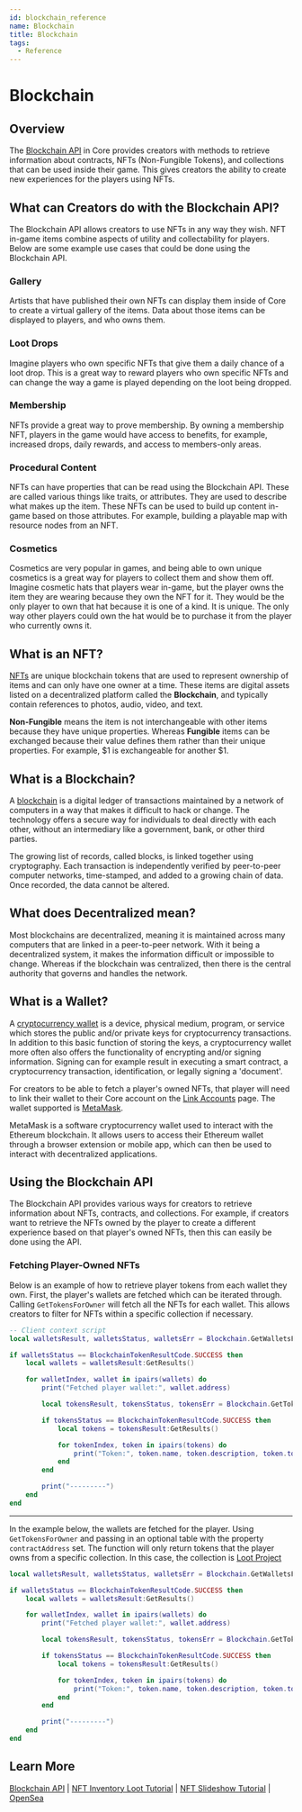 ```yaml
---
id: blockchain_reference
name: Blockchain
title: Blockchain
tags:
  - Reference
---
```


# Blockchain

## Overview

The [Blockchain API](../api/blockchain.md) in Core provides creators with methods to retrieve information about contracts, NFTs (Non-Fungible Tokens), and collections that can be used inside their game. This gives creators the ability to create new experiences for the players using NFTs.

## What can Creators do with the Blockchain API?

The Blockchain API allows creators to use NFTs in any way they wish. NFT in-game items combine aspects of utility and collectability for players. Below are some example use cases that could be done using the Blockchain API.

### Gallery

Artists that have published their own NFTs can display them inside of Core to create a virtual gallery of the items. Data about those items can be displayed to players, and who owns them.

### Loot Drops

Imagine players who own specific NFTs that give them a daily chance of a loot drop. This is a great way to reward players who own specific NFTs and can change the way a game is played depending on the loot being dropped.

### Membership

NFTs provide a great way to prove membership. By owning a membership NFT, players in the game would have access to benefits, for example, increased drops, daily rewards, and access to members-only areas.

### Procedural Content

NFTs can have properties that can be read using the Blockchain API. These are called various things like traits, or attributes. They are used to describe what makes up the item. These NFTs can be used to build up content in-game based on those attributes. For example, building a playable map with resource nodes from an NFT.

### Cosmetics

Cosmetics are very popular in games, and being able to own unique cosmetics is a great way for players to collect them and show them off. Imagine cosmetic hats that players wear in-game, but the player owns the item they are wearing because they own the NFT for it. They would be the only player to own that hat because it is one of a kind. It is unique. The only way other players could own the hat would be to purchase it from the player who currently owns it.

## What is an NFT?

[NFTs](https://en.wikipedia.org/wiki/NFT) are unique blockchain tokens that are used to represent ownership of items and can only have one owner at a time. These items are digital assets listed on a decentralized platform called the **Blockchain**, and typically contain references to photos, audio, video, and text.

**Non-Fungible** means the item is not interchangeable with other items because they have unique properties. Whereas **Fungible** items can be exchanged because their value defines them rather than their unique properties. For example, $1 is exchangeable for another $1.

## What is a Blockchain?

A [blockchain](https://en.wikipedia.org/wiki/Blockchain) is a digital ledger of transactions maintained by a network of computers in a way that makes it difficult to hack or change. The technology offers a secure way for individuals to deal directly with each other, without an intermediary like a government, bank, or other third parties.

The growing list of records, called blocks, is linked together using cryptography. Each transaction is independently verified by peer-to-peer computer networks, time-stamped, and added to a growing chain of data. Once recorded, the data cannot be altered.

## What does Decentralized mean?

Most blockchains are decentralized, meaning it is maintained across many computers that are linked in a peer-to-peer network. With it being a decentralized system, it makes the information difficult or impossible to change. Whereas if the blockchain was centralized, then there is the central authority that governs and handles the network.

## What is a Wallet?

A [cryptocurrency wallet](https://en.wikipedia.org/wiki/Cryptocurrency_wallet) is a device, physical medium, program, or service which stores the public and/or private keys for cryptocurrency transactions. In addition to this basic function of storing the keys, a cryptocurrency wallet more often also offers the functionality of encrypting and/or signing information. Signing can for example result in executing a smart contract, a cryptocurrency transaction, identification, or legally signing a 'document'.

For creators to be able to fetch a player's owned NFTs, that player will need to link their wallet to their Core account on the [Link Accounts](https://www.coregames.com/settings/connections) page. The wallet supported is [MetaMask](https://metamask.io/).

MetaMask is a software cryptocurrency wallet used to interact with the Ethereum blockchain. It allows users to access their Ethereum wallet through a browser extension or mobile app, which can then be used to interact with decentralized applications.

## Using the Blockchain API

The Blockchain API provides various ways for creators to retrieve information about NFTs, contracts, and collections. For example, if creators want to retrieve the NFTs owned by the player to create a different experience based on that player's owned NFTs, then this can easily be done using the API.

### Fetching Player-Owned NFTs

Below is an example of how to retrieve player tokens from each wallet they own. First, the player's wallets are fetched which can be iterated through. Calling `GetTokensForOwner` will fetch all the NFTs for each wallet. This allows creators to filter for NFTs within a specific collection if necessary.

```lua
-- Client context script
local walletsResult, walletsStatus, walletsErr = Blockchain.GetWalletsForPlayer(Game.GetLocalPlayer())

if walletsStatus == BlockchainTokenResultCode.SUCCESS then
    local wallets = walletsResult:GetResults()

    for walletIndex, wallet in ipairs(wallets) do
        print("Fetched player wallet:", wallet.address)

        local tokensResult, tokensStatus, tokensErr = Blockchain.GetTokensForOwner(wallet.address)

        if tokensStatus == BlockchainTokenResultCode.SUCCESS then
            local tokens = tokensResult:GetResults()

            for tokenIndex, token in ipairs(tokens) do
                print("Token:", token.name, token.description, token.tokenId)
            end
        end

        print("---------")
    end
end
```

---

In the example below, the wallets are fetched for the player. Using `GetTokensForOwner` and passing in an optional table with the property `contractAddress` set. The function will only return tokens that the player owns from a specific collection. In this case, the collection is [Loot Project](https://opensea.io/collection/lootproject)

```lua
local walletsResult, walletsStatus, walletsErr = Blockchain.GetWalletsForPlayer(Game.GetLocalPlayer())

if walletsStatus == BlockchainTokenResultCode.SUCCESS then
    local wallets = walletsResult:GetResults()

    for walletIndex, wallet in ipairs(wallets) do
        print("Fetched player wallet:", wallet.address)

        local tokensResult, tokensStatus, tokensErr = Blockchain.GetTokensForOwner(wallet.address, { contractAddress = "0xff9c1b15b16263c61d017ee9f65c50e4ae0113d7" })

        if tokensStatus == BlockchainTokenResultCode.SUCCESS then
            local tokens = tokensResult:GetResults()

            for tokenIndex, token in ipairs(tokens) do
                print("Token:", token.name, token.description, token.tokenId)
            end
        end

        print("---------")
    end
end
```

## Learn More

[Blockchain API](../api/blockchain.md) | [NFT Inventory Loot Tutorial](../tutorials/nft_inventory_loot.md) | [NFT Slideshow Tutorial](../tutorials/slideshow.md) | [OpenSea](https://opensea.io)
